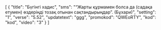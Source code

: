 [
  {
    "title": "Бүгінгі хадис",
    "sms": "“Жарты құрмамен болса да (садақа етумен) өздеріңді тозақ отынан сақтандырыңдар”. (Бұхари)",
    "setting": "1",
    "verse": "5.52",
    "updatetext": "ggg",
    "promokod": "QWEоRTY",
    "kod": "kod",
    "video": "3"
  }
]
